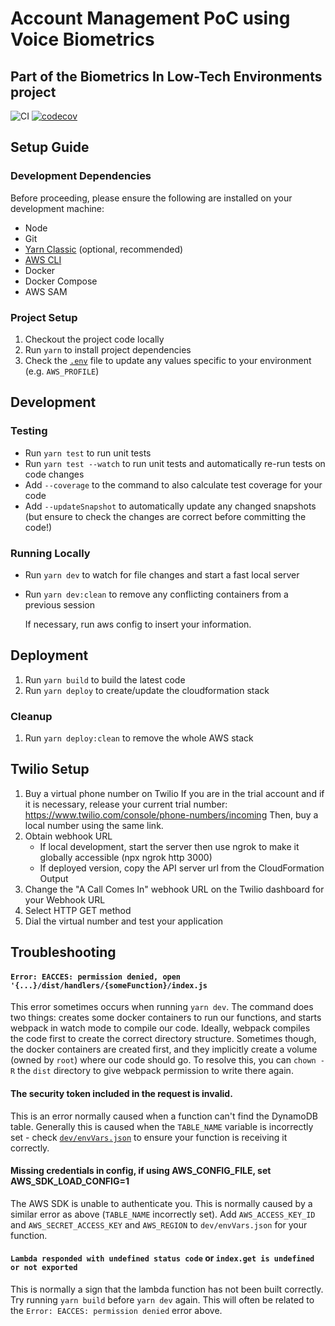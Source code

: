 # Account Management PoC using Voice Biometrics

## Part of the Biometrics In Low-Tech Environments project

![CI](https://github.com/gsmainclusivetechlab/b4ll-callcentre/workflows/CI/badge.svg)
[![codecov](https://codecov.io/gh/gsmainclusivetechlab/b4ll-callcentre/branch/feature/gh-actions/graph/badge.svg?token=CKB8C9RSXR)](https://codecov.io/gh/gsmainclusivetechlab/b4ll-callcentre)

## Setup Guide

### Development Dependencies

Before proceeding, please ensure the following are installed on your development
machine:

-   Node
-   Git
-   [Yarn Classic](https://classic.yarnpkg.com/en/docs/install#debian-stable)
    (optional, recommended)
-   [AWS CLI](https://docs.aws.amazon.com/cli/latest/userguide/install-cliv2.html)
-   Docker
-   Docker Compose
-   AWS SAM

### Project Setup

1. Checkout the project code locally
2. Run `yarn` to install project dependencies
3. Check the [`.env`](./.example.env) file to update any values specific to your
   environment (e.g. `AWS_PROFILE`)

## Development

### Testing

-   Run `yarn test` to run unit tests
-   Run `yarn test --watch` to run unit tests and automatically re-run tests on
    code changes
-   Add `--coverage` to the command to also calculate test coverage for your
    code
-   Add `--updateSnapshot` to automatically update any changed snapshots (but
    ensure to check the changes are correct before committing the code!)

### Running Locally

-   Run `yarn dev` to watch for file changes and start a fast local server
-   Run `yarn dev:clean` to remove any conflicting containers from a previous
    session

    If necessary, run aws config to insert your information.

## Deployment

1. Run `yarn build` to build the latest code
2. Run `yarn deploy` to create/update the cloudformation stack

### Cleanup

1. Run `yarn deploy:clean` to remove the whole AWS stack

## Twilio Setup

1. Buy a virtual phone number on Twilio If you are in the trial account and if
   it is necessary, release your current trial number:
   https://www.twilio.com/console/phone-numbers/incoming Then, buy a local
   number using the same link.
2. Obtain webhook URL
    - If local development, start the server then use ngrok to make it globally
      accessible (npx ngrok http 3000)
    - If deployed version, copy the API server url from the CloudFormation
      Output
3. Change the "A Call Comes In" webhook URL on the Twilio dashboard for your
   Webhook URL
4. Select HTTP GET method
5. Dial the virtual number and test your application

## Troubleshooting

#### `Error: EACCES: permission denied, open '{...}/dist/handlers/{someFunction}/index.js`

This error sometimes occurs when running `yarn dev`. The command does two
things: creates some docker containers to run our functions, and starts webpack
in watch mode to compile our code. Ideally, webpack compiles the code first to
create the correct directory structure. Sometimes though, the docker containers
are created first, and they implicitly create a volume (owned by `root`) where
our code should go. To resolve this, you can `chown -R` the `dist` directory to
give webpack permission to write there again.

#### The security token included in the request is invalid.

This is an error normally caused when a function can't find the DynamoDB table.
Generally this is caused when the `TABLE_NAME` variable is incorrectly set -
check [`dev/envVars.json`](./dev/envVars.json) to ensure your function is
receiving it correctly.

#### Missing credentials in config, if using AWS_CONFIG_FILE, set AWS_SDK_LOAD_CONFIG=1

The AWS SDK is unable to authenticate you. This is normally caused by a similar
error as above (`TABLE_NAME` incorrectly set). Add `AWS_ACCESS_KEY_ID` and
`AWS_SECRET_ACCESS_KEY` and `AWS_REGION` to `dev/envVars.json` for your
function.

#### `Lambda responded with undefined status code` or `index.get is undefined or not exported`

This is normally a sign that the lambda function has not been built correctly.
Try running `yarn build` before `yarn dev` again. This will often be related to
the `Error: EACCES: permission denied` error above.
